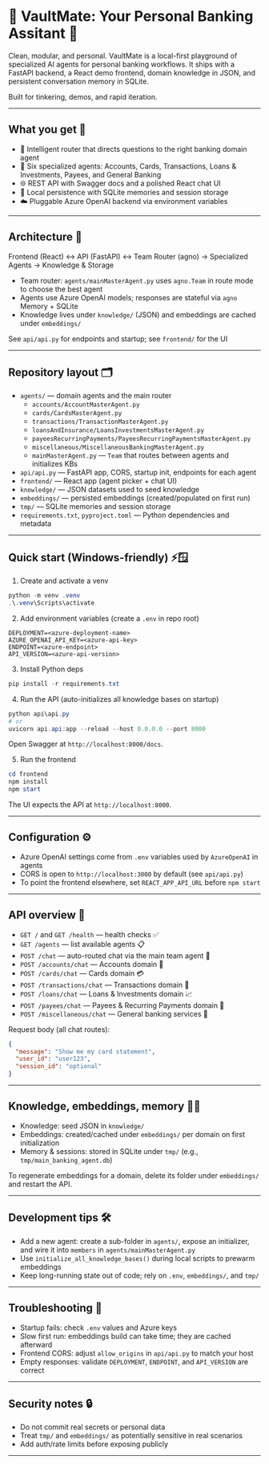 # 🏦 VaultMate: Your Personal Banking Assitant 🤖

Clean, modular, and personal. VaultMate is a local-first playground of specialized AI agents for personal banking workflows. It ships with a FastAPI backend, a React demo frontend, domain knowledge in JSON, and persistent conversation memory in SQLite.

Built for tinkering, demos, and rapid iteration.

---

## What you get 🚀

- 🧭 Intelligent router that directs questions to the right banking domain agent
- 🧩 Six specialized agents: Accounts, Cards, Transactions, Loans & Investments, Payees, and General Banking
- 🌐 REST API with Swagger docs and a polished React chat UI
- 💾 Local persistence with SQLite memories and session storage
- ☁️ Pluggable Azure OpenAI backend via environment variables

---

## Architecture 🧩

Frontend (React) ↔ API (FastAPI) ↔ Team Router (agno) → Specialized Agents → Knowledge & Storage

- Team router: `agents/mainMasterAgent.py` uses `agno.Team` in route mode to choose the best agent
- Agents use Azure OpenAI models; responses are stateful via `agno` Memory + SQLite
- Knowledge lives under `knowledge/` (JSON) and embeddings are cached under `embeddings/`

See `api/api.py` for endpoints and startup; see `frontend/` for the UI

---

## Repository layout 🗂️

- `agents/` — domain agents and the main router
  - `accounts/AccountMasterAgent.py`
  - `cards/CardsMasterAgent.py`
  - `transactions/TransactionMasterAgent.py`
  - `loansAndInsurance/LoansInvestmentsMasterAgent.py`
  - `payeesRecurringPayments/PayeesRecurringPaymentsMasterAgent.py`
  - `miscellaneous/MiscellaneousBankingMasterAgent.py`
  - `mainMasterAgent.py` — `Team` that routes between agents and initializes KBs
- `api/api.py` — FastAPI app, CORS, startup init, endpoints for each agent
- `frontend/` — React app (agent picker + chat UI)
- `knowledge/` — JSON datasets used to seed knowledge
- `embeddings/` — persisted embeddings (created/populated on first run)
- `tmp/` — SQLite memories and session storage
- `requirements.txt`, `pyproject.toml` — Python dependencies and metadata

---

## Quick start (Windows-friendly) ⚡🪟

1) Create and activate a venv

```powershell
python -m venv .venv
.\.venv\Scripts\activate
```

2) Add environment variables (create a `.env` in repo root)

```
DEPLOYMENT=<azure-deployment-name>
AZURE_OPENAI_API_KEY=<azure-api-key>
ENDPOINT=<azure-endpoint>
API_VERSION=<azure-api-version>
```

3) Install Python deps

```powershell
pip install -r requirements.txt
```

4) Run the API (auto-initializes all knowledge bases on startup)

```powershell
python api\api.py
# or
uvicorn api.api:app --reload --host 0.0.0.0 --port 8000
```

Open Swagger at `http://localhost:8000/docs`.

5) Run the frontend

```powershell
cd frontend
npm install
npm start
```

The UI expects the API at `http://localhost:8000`.

---

## Configuration ⚙️

- Azure OpenAI settings come from `.env` variables used by `AzureOpenAI` in agents
- CORS is open to `http://localhost:3000` by default (see `api/api.py`)
- To point the frontend elsewhere, set `REACT_APP_API_URL` before `npm start`

---

## API overview 🔌

- `GET /` and `GET /health` — health checks ✅
- `GET /agents` — list available agents 📋
- `POST /chat` — auto-routed chat via the main team agent 💬
- `POST /accounts/chat` — Accounts domain 💼
- `POST /cards/chat` — Cards domain 💳
- `POST /transactions/chat` — Transactions domain 💸
- `POST /loans/chat` — Loans & Investments domain 📈
- `POST /payees/chat` — Payees & Recurring Payments domain 🔁
- `POST /miscellaneous/chat` — General banking services 🧰

Request body (all chat routes):

```json
{
  "message": "Show me my card statement",
  "user_id": "user123",
  "session_id": "optional"
}
```

---

## Knowledge, embeddings, memory 🧠💽

- Knowledge: seed JSON in `knowledge/`
- Embeddings: created/cached under `embeddings/` per domain on first initialization
- Memory & sessions: stored in SQLite under `tmp/` (e.g., `tmp/main_banking_agent.db`)

To regenerate embeddings for a domain, delete its folder under `embeddings/` and restart the API.

---

## Development tips 🛠️

- Add a new agent: create a sub-folder in `agents/`, expose an initializer, and wire it into `members` in `agents/mainMasterAgent.py`
- Use `initialize_all_knowledge_bases()` during local scripts to prewarm embeddings
- Keep long-running state out of code; rely on `.env`, `embeddings/`, and `tmp/`

---

## Troubleshooting 🐞

- Startup fails: check `.env` values and Azure keys
- Slow first run: embeddings build can take time; they are cached afterward
- Frontend CORS: adjust `allow_origins` in `api/api.py` to match your host
- Empty responses: validate `DEPLOYMENT`, `ENDPOINT`, and `API_VERSION` are correct

---

## Security notes 🔒

- Do not commit real secrets or personal data
- Treat `tmp/` and `embeddings/` as potentially sensitive in real scenarios
- Add auth/rate limits before exposing publicly

---